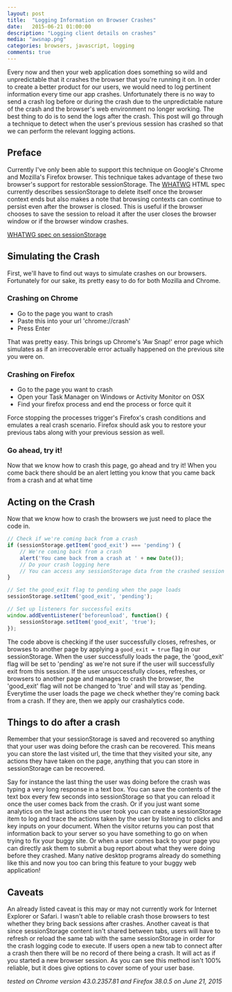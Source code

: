 ```yaml
---
layout: post
title:  "Logging Information on Browser Crashes"
date:   2015-06-21 01:00:00
description: "Logging client details on crashes"
media: "awsnap.png"
categories: browsers, javascript, logging
comments: true
---
```



Every now and then your web application does something so wild and unpredictable that it crashes the browser that you're running it on. In order to create a better product for our users, we would need to log pertinent information every time our app crashes. Unfortunately there is no way to send a crash log before or during the crash due to the unpredictable nature of the crash and the browser's web environment no longer working. The best thing to do is to send the logs after the crash. This post will go through a technique to detect when the user's previous session has crashed so that we can perform the relevant logging actions.

## Preface

Currently I've only been able to support this technique on Google's Chrome and Mozilla's Firefox browser. This technique takes advantage of these two browser's support for restorable sessionStorage. The [WHATWG](https://wiki.whatwg.org/wiki/FAQ#What_is_the_WHATWG.3F) HTML spec currently describes sessionStorage to delete itself once the browser context ends but also makes a note that browsing contexts can continue to persist even after the browser is closed. This is useful if the browser chooses to save the session to reload it after the user closes the browser window or if the browser window crashes.

[WHATWG spec on sessionStorage](https://html.spec.whatwg.org/multipage/webstorage.html#the-sessionstorage-attribute)

## Simulating the Crash

First, we'll have to find out ways to simulate crashes on our browsers. Fortunately for our sake, its pretty easy to do for both Mozilla and Chrome.

### Crashing on Chrome

- Go to the page you want to crash
- Paste this into your url 'chrome://crash'
- Press Enter

That was pretty easy. This brings up Chrome's 'Aw Snap!' error page which simulates as if an irrecoverable error actually happened on the previous site you were on.

### Crashing on Firefox

- Go to the page you want to crash
- Open your Task Manager on Windows or Activity Monitor on OSX
- Find your firefox process and end the process or force quit it

Force stopping the processes trigger's Firefox's crash conditions and emulates a real crash scenario. Firefox should ask you to restore your previous tabs along with your previous session as well.

### Go ahead, try it!

Now that we know how to crash this page, go ahead and try it! When you come back there should be an alert letting you know that you came back from a crash and at what time

## Acting on the Crash

Now that we know how to crash the browsers we just need to place the code in.

```javascript
// Check if we're coming back from a crash
if (sessionStorage.getItem('good_exit') === 'pending') {
    // We're coming back from a crash
    alert('You came back from a crash at ' + new Date());
    // Do your crash logging here
    // You can access any sessionStorage data from the crashed session
}

// Set the good_exit flag to pending when the page loads
sessionStorage.setItem('good_exit', 'pending');

// Set up listeners for successful exits
window.addEventListener('beforeunload', function() {
    sessionStorage.setItem('good_exit', 'true');
});
```

The code above is checking if the user successfully closes, refreshes, or browses to another page by applying a `good_exit = true` flag in our sessionStorage. When the user successfully loads the page, the 'good_exit' flag will be set to 'pending' as we're not sure if the user will successfully exit from this session. If the user unsuccessfully closes, refreshes, or browsers to another page and manages to crash the browser, the 'good_exit' flag will not be changed to 'true' and will stay as 'pending. Everytime the user loads the page we check whether they're coming back from a crash. If they are, then we apply our crashalytics code.

## Things to do after a crash

Remember that your sessionStorage is saved and recovered so anything that your user was doing before the crash can be recovered. This means you can store the last visited url, the time that they visited your site, any actions they have taken on the page, anything that you can store in sessionStorage can be recovered.

Say for instance the last thing the user was doing before the crash was typing a very long response in a text box. You can save the contents of the text box every few seconds into sessionStorage so that you can reload it once the user comes back from the crash. Or if you just want some analytics on the last actions the user took you can create a sessionStorage item to log and trace the actions taken by the user by listening to clicks and key inputs on your document. When the visitor returns you can post that information back to your server so you have something to go on when trying to fix your buggy site. Or when a user comes back to your page you can directly ask them to submit a bug report about what they were doing before they crashed. Many native desktop programs already do something like this and now you too can bring this feature to your buggy web application!

## Caveats

An already listed caveat is this may or may not currently work for Internet Explorer or Safari. I wasn't able to reliable crash those browsers to test whether they bring back sessions after crashes. Another caveat is that since sessionStorage content isn't shared between tabs, users will have to refresh or reload the same tab with the same sessionStorage in order for the crash logging code to execute. If users open a new tab to connect after a crash then there will be no record of there being a crash. It will act as if you started a new browser session. As you can see this method isn't 100% reliable, but it does give options to cover some of your user base.

*tested on Chrome version 43.0.2357.81 and Firefox 38.0.5 on June 21, 2015*